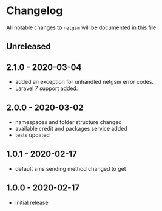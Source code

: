 # Changelog

All notable changes to `netgsm` will be documented in this file

## Unreleased

## 2.1.0 - 2020-03-04

- added an exception for unhandled netgsm error codes.
- Laravel 7 support added.

## 2.0.0 - 2020-03-02

- namespaces and folder structure changed
- available credit and packages service added
- tests updated

## 1.0.1 - 2020-02-17

- default sms sending method changed to get

## 1.0.0 - 2020-02-17

- initial release
